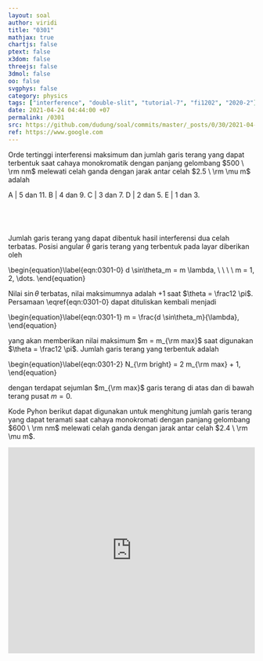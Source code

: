 ```yaml
---
layout: soal
author: viridi
title: "0301"
mathjax: true
chartjs: false
ptext: false
x3dom: false
threejs: false
3dmol: false
oo: false
svgphys: false
category: physics
tags: ["interference", "double-slit", "tutorial-7", "fi1202", "2020-2"]
date: 2021-04-24 04:44:00 +07
permalink: /0301
src: https://github.com/dudung/soal/commits/master/_posts/0/30/2021-04-23-elementary-physics-tutorial-7-1.md
ref: https://www.google.com
---
```

Orde tertinggi interferensi maksimum dan jumlah garis terang yang dapat terbentuk saat cahaya monokromatik dengan panjang gelombang $500 \ \rm nm$ melewati celah ganda dengan jarak antar celah $2.5 \ \rm \mu m$ adalah

A | $5$ dan $11$.
B | $4$ dan $9$.
C | $3$ dan $7$.
D | $2$ dan $5$.
E | $1$ dan $3$.

## &nbsp;
Jumlah garis terang yang dapat dibentuk hasil interferensi dua celah terbatas. Posisi angular $\theta$ garis terang yang terbentuk pada layar diberikan oleh

\begin{equation}\label{eqn:0301-0}
d \sin\theta_m = m \lambda, \ \ \ \ m = 1, 2, \dots.
\end{equation}

Nilai $\sin \theta$ terbatas, nilai maksimumnya adalah $+1$ saat $\theta = \frac12 \pi$. Persamaan \eqref{eqn:0301-0} dapat dituliskan kembali menjadi

\begin{equation}\label{eqn:0301-1}
m = \frac{d \sin\theta_m}{\lambda},
\end{equation}

yang akan memberikan nilai maksimum $m = m_{\rm max}$ saat digunakan $\theta = \frac12 \pi$. Jumlah garis terang yang terbentuk adalah

\begin{equation}\label{eqn:0301-2}
N_{\rm bright} = 2 m_{\rm max} + 1,
\end{equation}

dengan terdapat sejumlan $m_{\rm max}$ garis terang di atas dan di bawah terang pusat $m = 0$.

Kode Pyhon berikut dapat digunakan untuk menghitung jumlah garis terang yang dapat teramati saat cahaya monokromati dengan panjang gelombang $600 \ \rm nm$ melewati celah ganda dengan jarak antar celah $2.4 \ \rm \mu m$.

<iframe src="https://trinket.io/embed/python/6c24cc229b" width="100%" height="420" frameborder="0" marginwidth="0" marginheight="0" allowfullscreen></iframe>